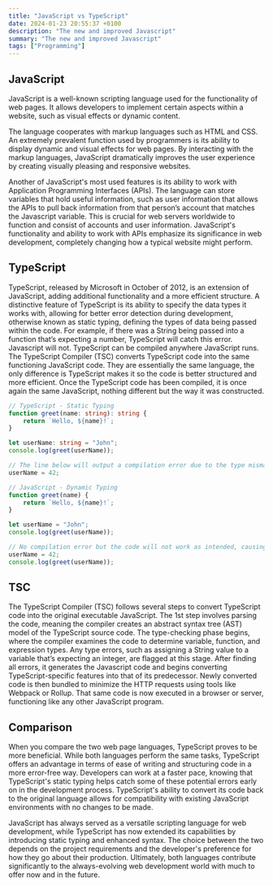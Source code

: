```yaml
---
title: "JavaScript vs TypeScript"
date: 2024-01-23 20:55:37 +0100
description: "The new and improved Javascript"
summary: "The new and improved Javascript"
tags: ["Programming"]
---
```


## JavaScript
JavaScript is a well-known scripting language used for the functionality of web pages. It allows developers to implement certain aspects within a website, such as visual effects or dynamic content. 

The language cooperates with markup languages such as HTML and CSS. An extremely prevalent function used by programmers is its ability to display dynamic and visual effects for web pages. By interacting with the markup languages, JavaScript dramatically improves the user experience by creating visually pleasing and responsive websites. 

Another of JavaScript's most used features is its ability to work with Application Programming Interfaces (APIs). The language can store variables that hold useful information, such as user information that allows the APIs to pull back information from that person’s account that matches the Javascript variable. This is crucial for web servers worldwide to function and consist of accounts and user information. JavaScript's functionality and ability to work with APIs emphasize its significance in web development, completely changing how a typical website might perform.

## TypeScript 
TypeScript, released by Microsoft in October of 2012, is an extension of JavaScript, adding additional functionality and a more efficient structure. A distinctive feature of TypeScript is its ability to specify the data types it works with, allowing for better error detection during development, otherwise known as static typing, defining the types of data being passed within the code. For example, if there was a String being passed into a function that’s expecting a number, TypeScript will catch this error. Javascript will not. TypeScript can be compiled anywhere JavaScript runs. The TypeScript Compiler (TSC) converts TypeScript code into the same functioning JavaScript code. They are essentially the same language, the only difference is TypeScript makes it so the code is better structured and more efficient. Once the TypeScript code has been compiled, it is once again the same JavaScript, nothing different but the way it was constructed.

```ts
// TypeScript - Static Typing
function greet(name: string): string {
    return `Hello, ${name}!`;
}

let userName: string = "John";
console.log(greet(userName));

// The line below will output a compilation error due to the type mismatch
userName = 42;
```
```js
// JavaScript - Dynamic Typing
function greet(name) {
    return `Hello, ${name}!`;
}

let userName = "John";
console.log(greet(userName));

// No compilation error but the code will not work as intended, causing the developer to go back
userName = 42;
console.log(greet(userName));
```

## TSC
The TypeScript Compiler (TSC) follows several steps to convert TypeScript code into the original executable JavaScript. The 1st step involves parsing the code, meaning the compiler creates an abstract syntax tree (AST) model of the TypeScript source code. The type-checking phase begins, where the compiler examines the code to determine variable, function, and expression types. Any type errors, such as assigning a String value to a variable that’s expecting an integer, are flagged at this stage. After finding all errors, it generates the Javascript code and begins converting TypeScript-specific features into that of its predecessor. Newly converted code is then bundled to minimize the HTTP requests using tools like Webpack or Rollup. That same code is now executed in a browser or server, functioning like any other JavaScript program. 

## Comparison
When you compare the two web page languages, TypeScript proves to be more beneficial. While both languages perform the same tasks, TypeScript offers an advantage in terms of ease of writing and structuring code in a more error-free way. Developers can work at a faster pace, knowing that TypeScript's static typing helps catch some of these potential errors early on in the development process. TypeScript's ability to convert its code back to the original language allows for compatibility with existing JavaScript environments with no changes to be made.

JavaScript has always served as a versatile scripting language for web development, while TypeScript has now extended its capabilities by introducing static typing and enhanced syntax. The choice between the two depends on the project requirements and the developer's preference for how they go about their production. Ultimately, both languages contribute significantly to the always-evolving web development world with much to offer now and in the future.
